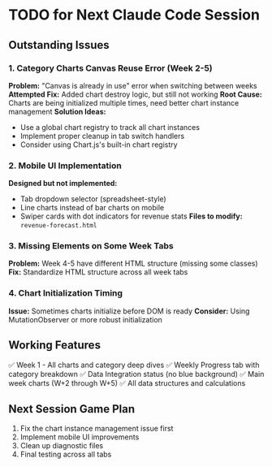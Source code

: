 # TODO for Next Claude Code Session

## Outstanding Issues

### 1. Category Charts Canvas Reuse Error (Week 2-5)
**Problem:** "Canvas is already in use" error when switching between weeks
**Attempted Fix:** Added chart destroy logic, but still not working
**Root Cause:** Charts are being initialized multiple times, need better chart instance management
**Solution Ideas:**
- Use a global chart registry to track all chart instances
- Implement proper cleanup in tab switch handlers
- Consider using Chart.js's built-in chart registry

### 2. Mobile UI Implementation
**Designed but not implemented:**
- Tab dropdown selector (spreadsheet-style)
- Line charts instead of bar charts on mobile
- Swiper cards with dot indicators for revenue stats
**Files to modify:** `revenue-forecast.html`

### 3. Missing Elements on Some Week Tabs
**Problem:** Week 4-5 have different HTML structure (missing some classes)
**Fix:** Standardize HTML structure across all week tabs

### 4. Chart Initialization Timing
**Issue:** Sometimes charts initialize before DOM is ready
**Consider:** Using MutationObserver or more robust initialization

## Working Features
✅ Week 1 - All charts and category deep dives
✅ Weekly Progress tab with category breakdown
✅ Data Integration status (no blue background)
✅ Main week charts (W+2 through W+5)
✅ All data structures and calculations

## Next Session Game Plan
1. Fix the chart instance management issue first
2. Implement mobile UI improvements
3. Clean up diagnostic files
4. Final testing across all tabs